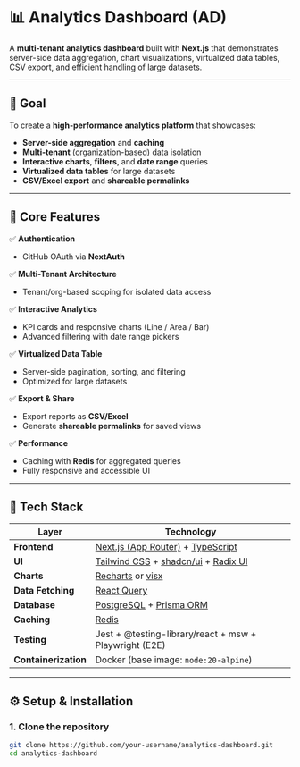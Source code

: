 # 📊 Analytics Dashboard (AD)

A **multi-tenant analytics dashboard** built with **Next.js** that demonstrates server-side data aggregation, chart visualizations, virtualized data tables, CSV export, and efficient handling of large datasets.

---

## 🚀 Goal

To create a **high-performance analytics platform** that showcases:

- **Server-side aggregation** and **caching**
- **Multi-tenant** (organization-based) data isolation
- **Interactive charts**, **filters**, and **date range** queries
- **Virtualized data tables** for large datasets
- **CSV/Excel export** and **shareable permalinks**

---

## 🧩 Core Features

✅ **Authentication**

- GitHub OAuth via **NextAuth**

✅ **Multi-Tenant Architecture**

- Tenant/org-based scoping for isolated data access

✅ **Interactive Analytics**

- KPI cards and responsive charts (Line / Area / Bar)
- Advanced filtering with date range pickers

✅ **Virtualized Data Table**

- Server-side pagination, sorting, and filtering
- Optimized for large datasets

✅ **Export & Share**

- Export reports as **CSV/Excel**
- Generate **shareable permalinks** for saved views

✅ **Performance**

- Caching with **Redis** for aggregated queries
- Fully responsive and accessible UI

---

## 🧱 Tech Stack

| Layer                | Technology                                                                                                             |
| -------------------- | ---------------------------------------------------------------------------------------------------------------------- |
| **Frontend**         | [Next.js (App Router)](https://nextjs.org/docs/app) + [TypeScript](https://www.typescriptlang.org/)                    |
| **UI**               | [Tailwind CSS](https://tailwindcss.com/) + [shadcn/ui](https://ui.shadcn.com/) + [Radix UI](https://www.radix-ui.com/) |
| **Charts**           | [Recharts](https://recharts.org/en-US/) or [visx](https://airbnb.io/visx/)                                             |
| **Data Fetching**    | [React Query](https://tanstack.com/query/latest)                                                                       |
| **Database**         | [PostgreSQL](https://www.postgresql.org/) + [Prisma ORM](https://www.prisma.io/)                                       |
| **Caching**          | [Redis](https://redis.io/)                                                                                             |
| **Testing**          | Jest + @testing-library/react + msw + Playwright (E2E)                                                                 |
| **Containerization** | Docker (base image: `node:20-alpine`)                                                                                  |

---

## ⚙️ Setup & Installation

### 1. Clone the repository

```bash
git clone https://github.com/your-username/analytics-dashboard.git
cd analytics-dashboard
```
